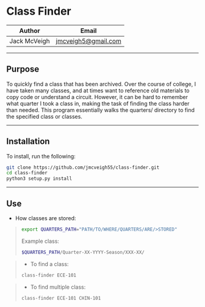 # Class Finder

| Author | Email |
| ------ | ----- |
| Jack McVeigh | <jmcveigh5@gmail.com> |

---

## Purpose
To quickly find a class that has been archived. Over the course of college,
I have taken many classes, and at times want to reference old materials to
copy code or understand a circuit. However, it can be hard to remember what quarter
I took a class in, making the task of finding the class harder than needed. This program
essentially walks the quarters/ directory to find the specified class or classes.

---

## Installation
To install, run the following:
```bash
git clone https://github.com/jmcveigh55/class-finder.git
cd class-finder
python3 setup.py install
```

---

## Use

* How classes are stored:
>```bash
>export QUARTERS_PATH="PATH/TO/WHERE/QUARTERS/ARE/>STORED"
>```
>Example class:
>```bash
>$QUARTERS_PATH/Quarter-XX-YYYY-Season/XXX-XX/
>```

>* To find a class:
>```bash
>class-finder ECE-101
>```

>* To find multiple class:
>```bash
>class-finder ECE-101 CHIN-101
>```